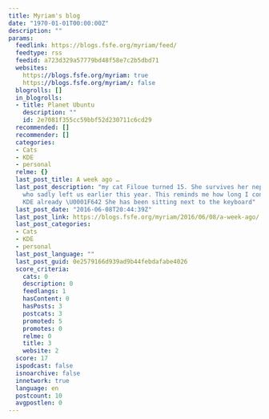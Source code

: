 ```yaml
---
title: Myriam's blog
date: "1970-01-01T00:00:00Z"
description: ""
params:
  feedlink: https://blogs.fsfe.org/myriam/feed/
  feedtype: rss
  feedid: a723d329a57779bd48f58e7c2b5dbd71
  websites:
    https://blogs.fsfe.org/myriam: true
    https://blogs.fsfe.org/myriam/: false
  blogrolls: []
  in_blogrolls:
  - title: Planet Ubuntu
    description: ""
    id: 2e7081f355cc59bbf52d230711c6cd29
  recommended: []
  recommender: []
  categories:
  - Cats
  - KDE
  - personal
  relme: {}
  last_post_title: A week ago …
  last_post_description: "my cat Filoue turned 15. She survives her nephew Stupsi,
    who sadly left us earlier this year. This reminds me how long I contribute to
    KDE already \U0001F642 She has been sitting next to the keyboard"
  last_post_date: "2016-06-08T20:44:39Z"
  last_post_link: https://blogs.fsfe.org/myriam/2016/06/08/a-week-ago/
  last_post_categories:
  - Cats
  - KDE
  - personal
  last_post_language: ""
  last_post_guid: 0e2579166d939ad9b44febdafabe4026
  score_criteria:
    cats: 0
    description: 0
    feedlangs: 1
    hasContent: 0
    hasPosts: 3
    postcats: 3
    promoted: 5
    promotes: 0
    relme: 0
    title: 3
    website: 2
  score: 17
  ispodcast: false
  isnoarchive: false
  innetwork: true
  language: en
  postcount: 10
  avgpostlen: 0
---
```

